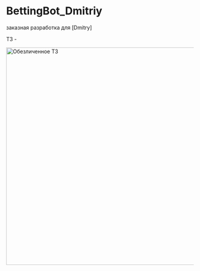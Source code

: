# BettingBot_Dmitriy
заказная разработка для [Dmitry]

ТЗ - 


<img width="583" alt="Обезличенное ТЗ" src="https://github.com/ufa3110/BettingBot_Dmitriy/assets/58032853/f0d75fb9-6410-42e1-96a1-9055e83a1b5c">
